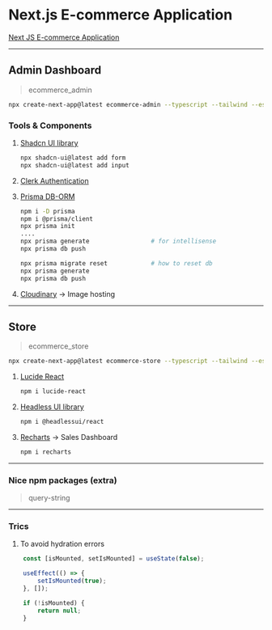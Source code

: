 # Next.js E-commerce Application

[Next JS E-commerce Application](https://www.youtube.com/watch?v=5miHyP6lExg)

---
## Admin Dashboard
> ecommerce_admin
``` bash
npx create-next-app@latest ecommerce-admin --typescript --tailwind --eslint
```

### Tools & Components

1. [Shadcn UI library](https://ui.shadcn.com/docs)
    ``` bash
    npx shadcn-ui@latest add form
    npx shadcn-ui@latest add input
    ```

2. [Clerk Authentication](https://clerk.com/)

3. [Prisma DB-ORM](https://www.prisma.io/)
    ``` bash
    npm i -D prisma
    npm i @prisma/client
    npx prisma init
    ....
    npx prisma generate                 # for intellisense
    npx prisma db push

    npx prisma migrate reset            # how to reset db
    npx prisma generate
    npx prisma db push
    ```

4. [Cloudinary](https://cloudinary.com/) -> Image hosting


---
## Store
> ecommerce_store
``` bash
npx create-next-app@latest ecommerce-store --typescript --tailwind --eslint
```

1. [Lucide React](https://lucide.dev/)
    ``` bash
    npm i lucide-react
    ```
2. [Headless UI library](https://headlessui.com/)
    ``` bash
    npm i @headlessui/react
    ```
3. [Recharts](https://recharts.org/en-US/) -> Sales Dashboard
    ``` bash
    npm i recharts
    ```
---
### Nice npm packages (extra)
>query-string

---
### Trics
1. To avoid hydration errors
``` javascript
    const [isMounted, setIsMounted] = useState(false);

    useEffect(() => {
        setIsMounted(true);
    }, []);

    if (!isMounted) {
        return null;
    }
```